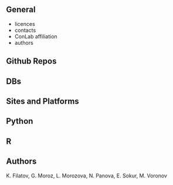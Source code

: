 ## General 

* licences
* contacts
* ConLab affiliation
* authors

## Github Repos

## DBs

## Sites and Platforms

## Python

## R

## Authors

K. Filatov, G. Moroz, L. Morozova, N. Panova, E. Sokur, M. Voronov
